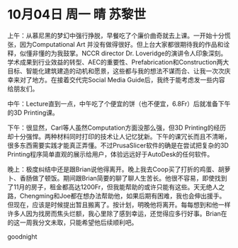 # 10月04日 周一 晴 苏黎世

上午：从慕尼黑的梦幻中强行挣脱，早餐吃了个廉价曲奇就去上课。一开始十分慌张，因为Computational Art 并没有做得很好。但上台大家都很期待我的作品和诠释，似懂非懂的为我鼓掌。NCCR director Dr. Loveridge的演讲令人印象深刻。学术成果到行业效益的转型、AEC的重要性、Prefabrication和Construction两大目标、智能化建筑建造的动机和愿景，这些都与我的想法不谋而合、让我一次次庆幸来对了地方。在接着交代完Social Media Guide后，我终于能考虑发一些内容给朋友们。中午：Lecture直到一点，中午吃了个便宜的饼（也不便宜，6.8Fr）后就准备下午的3D Printing课。下午：很显然，Carl等人虽然Computation方面没那么强，但3D Printing的经历却十分强悍。两种材料同时打印的技术让人记忆犹新。下午的课冗长而且不清晰，很多东西需要实践才能真正弄懂。不过PrusaSlicer软件的确是在尝试把复杂的3D Printing程序简单直观的展示给用户，体验远远好于AutoDesk的任何软件。晚上：极度纠结中还是跟Brian说他得离开。晚上我去Coop买了打折的鸡蛋、胡萝卜、香肠做了顿饭。期间跟Brian简要的聊了聊人生苦长。他很不容易，即使找到了11月的房子，租金都高达1200Fr，但我能帮助的或许只能有这些。天无绝人之路，Chengming和Joe都在想办法帮助他，如果后期有困难，我也会伸出援手。但现在，应该是时候提出暂且搬离了。按计划，明晚他将离开。每每想到和他一样许多人因为找房而焦头烂额，我心里除了感到幸运，还觉得应多行好事。Brian在的这一周我分文未取，只能希望他后续顺利吧。goodnight

